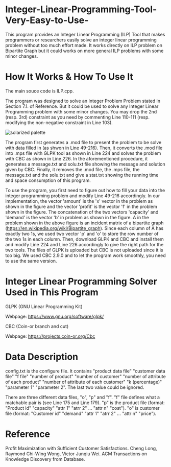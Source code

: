 # Integer-Linear-Programming-Tool-Very-Easy-to-Use-
This program provides an Integer Linear Programming (ILP) Tool that makes programmers or researchers easily solve an integer linear programming problem without too much effort made. It works directly on ILP problem on Bipartite Graph but it could works on more general ILP problems with some minor changes.

# How It Works & How To Use It

The main souce code is ILP.cpp. 

The program was designed to solve an Integer Problem Problem stated in Section 7.1. of Reference. But it could be used to solve any Integer Linear Programming problem with some minor changes. You may drop the 2nd (resp. 3rd) constraint as you need by commenting Line 110-111 (resp. modifying the non-negative constraint in Line 103). 

![solarized palette](https://user-images.githubusercontent.com/22741950/28516468-f04112e2-7093-11e7-8b94-bdb9b0d120a2.png)

The program first generates a .mod file to present the problem to be solve with data filled in (as shwon in Line 49-216). Then, it converts the .mod file into .mps file with GLPK tool as shown in Line 224 and solves the problem with CBC as shown in Line 226. In the aforementioned procedure, it generates a message.txt and solu.txt file showing the message and solution given by CBC. Finally, it removes the .mod file, the .mps file, the message.txt and the solu.txt and give a stat.txt showing the running time and space consumption of this program. 

To use the program, you first need to figure out how to fill your data into the integer programming problem and modify Line 49-216 accordingly. In our implementation, the vector 'amount' is the 'x' vector in the problem as shown in the figure and the vector 'profit' is the vector 'f' in the problem shown in the figure. The concatenation of the two vectors 'capacity' and 'demand' is the vector 'b' in problem as shown in the figure. A in the problem shown in the above figure is an incident matrix of a bipartite graph (https://en.wikipedia.org/wiki/Bipartite_graph). Since each column of A has exactly two 1s, we used two vector 'p' and 'o' to store the row number of the two 1s in each column. Then, download GLPK and CBC and install them and modify Line 224 and Line 226 accordingly to give the right path for the two tools. The files of GLPK is uploaded but CBC is not uploaded since it is too big. We used CBC 2.9.0 and to let the program work smoothly, you need to use the same version. 

# Integer Linear Programming Solver Used in This Program

GLPK (GNU Linear Programming Kit) 

Webpage: https://www.gnu.org/software/glpk/

CBC (Coin-or branch and cut)

Webpage: https://projects.coin-or.org/Cbc

# Data Description

config.txt is the configure file. It contains "product data file" "customer data file" "f file" "number of product" "number of customer" "number of attribute of each product" "number of attribute of each customer" "k (percentage)" "parameter 1" "parameter 2". The last two value could be ignored.

There are three different data files, "o", "p" and "f". "f" file defines what a matchable pair is (see Line 175 and Line 179). "p" is the product file (format: "Product id" "capacity" "attr 1" "atrr 2" ... "attr n"  "cost"). "o" is customer file (format: "Customer id" "demand" "attr 1" "atrr 2" ... "attr n" "price").

# Reference

Profit Maximization with Sufficient Customer Satisfactions. Cheng Long, Raymond Chi-Wing Wong, Victor Junqiu Wei. ACM Transactions on Knowledge Discovery from Database. 
